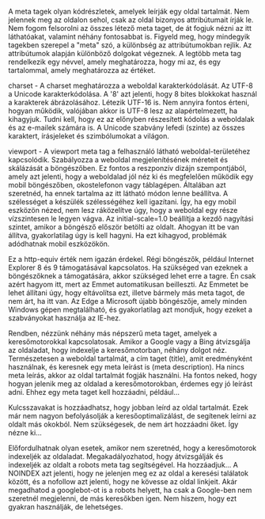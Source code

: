 A meta tagek olyan kódrészletek, amelyek leírják egy oldal tartalmát. Nem jelennek meg az oldalon sehol, csak az oldal bizonyos attribútumait írják le. Nem fogom felsorolni az összes létező meta taget, de át fogjuk nézni az itt láthatóakat, valamint néhány fontosabbat is. Figyeld meg, hogy mindegyik tagekben szerepel a "meta" szó, a különbség az attribútumokban rejlik. Az attribútumok alapján különböző dolgokat végeznek. A legtöbb meta tag rendelkezik egy névvel, amely meghatározza, hogy mi az, és egy tartalommal, amely meghatározza az értéket.

charset - A charset meghatározza a weboldal karakterkódolását. Az UTF-8 a Unicode karakterkódolása. A '8' azt jelenti, hogy 8 bites blokkokat használ a karakterek ábrázolásához. Létezik UTF-16 is. Nem annyira fontos érteni, hogyan működik, valójában akkor is UTF-8 lesz az alapértelmezett, ha kihagyjuk. Tudni kell, hogy ez az előnyben részesített kódolás a weboldalak és az e-mailek számára is. A Unicode szabvány lefedi (szinte) az összes karaktert, írásjeleket és szimbólumokat a világon.

viewport - A viewport meta tag a felhasználó látható weboldal-területéhez kapcsolódik. Szabályozza a weboldal megjelenítésének méreteit és skálázását a böngészőben. Ez fontos a reszponzív dizájn szempontjából, amely azt jelenti, hogy a weboldalad jól néz ki és megfelelően működik egy mobil böngészőben, okostelefonon vagy táblagépen. Általában azt szeretnéd, ha ennek tartalma az itt látható módon lenne beállítva. A szélességet a készülék szélességéhez kell igazítani. Így, ha egy mobil eszközön nézed, nem lesz ráközelítve úgy, hogy a weboldal egy része vízszintesen le legyen vágva. Az initial-scale=1.0 beállítja a kezdő nagyítási szintet, amikor a böngésző először betölti az oldalt. Ahogyan itt be van állítva, gyakorlatilag úgy is kell hagyni. Ha ezt kihagyod, problémák adódhatnak mobil eszközökön.

Ez a http-equiv érték nem igazán érdekel. Régi böngészők, például Internet Explorer 8 és 9 támogatásával kapcsolatos. Ha szükséged van ezeknek a böngészőknek a támogatására, akkor szükséged lehet erre a tagre. Én csak azért hagyom itt, mert az Emmet automatikusan beilleszti. Az Emmetet be lehet állítani úgy, hogy eltávolítsa ezt, illetve bármely más meta tagot, de nem árt, ha itt van. Az Edge a Microsoft újabb böngészője, amely minden Windows gépen megtalálható, és gyakorlatilag azt mondjuk, hogy ezeket a szabványokat használja az IE-hez.

Rendben, nézzünk néhány más népszerű meta taget, amelyek a keresőmotorokkal kapcsolatosak. Amikor a Google vagy a Bing átvizsgálja az oldaladat, hogy indexelje a keresőmotorban, néhány dolgot néz. Természetesen a weboldal tartalmát, a cím taget (title), amit eredményként használnak, és keresnek egy meta leírást is (meta description). Ha nincs meta leírás, akkor az oldal tartalmát fogják használni. Ha fontos neked, hogy hogyan jelenik meg az oldalad a keresőmotorokban, érdemes egy jó leírást adni. Ehhez egy meta taget kell hozzáadni, például...

Kulcsszavakat is hozzáadhatsz, hogy jobban leírd az oldal tartalmát. Ezek már nem nagyon befolyásolják a keresőoptimalizálást, de segítenek leírni az oldalt más okokból. Nem szükségesek, de nem árt hozzáadni őket. Így nézne ki...

Előfordulhatnak olyan esetek, amikor nem szeretnéd, hogy a keresőmotorok indexeljék az oldaladat. Megakadályozhatod, hogy átvizsgálják és indexeljék az oldalt a robots meta tag segítségével. Ha hozzáadjuk... A NOINDEX azt jelenti, hogy ne jelenjen meg ez az oldal a keresési találatok között, és a nofollow azt jelenti, hogy ne kövesse az oldal linkjeit. Akár megadhatod a googlebot-ot is a robots helyett, ha csak a Google-ben nem szeretnél megjelenni, de más keresőkben igen. Nem hiszem, hogy ezt gyakran használják, de lehetséges.

